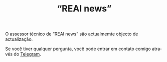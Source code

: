 ﻿---
layout: post-ea

group: Сonselheiro técnico
title: '“REAl news”'
meta: REAl news
logo: real_news.svg
order: 5

category: ea

og: img/og-real-news.jpg

lang: pt
ref: real_news
---

O assessor técnico de “REAl news” são actualmemte objecto de actualização.

Se você tiver qualquer pergunta, você pode entrar em contato comigo através do <a href="https://t.me/chutkoy" target="_blank">Telegram</a>. 
